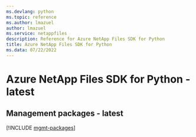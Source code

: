 ```yaml
---
ms.devlang: python
ms.topic: reference
ms.author: lmazuel
author: lmazuel
ms.service: netappfiles
description: Reference for Azure NetApp Files SDK for Python
title: Azure NetApp Files SDK for Python
ms.data: 07/22/2022
---
```

# Azure NetApp Files SDK for Python - latest

## Management packages - latest
[!INCLUDE [mgmt-packages](netapp-files-mgmt-index.md)]